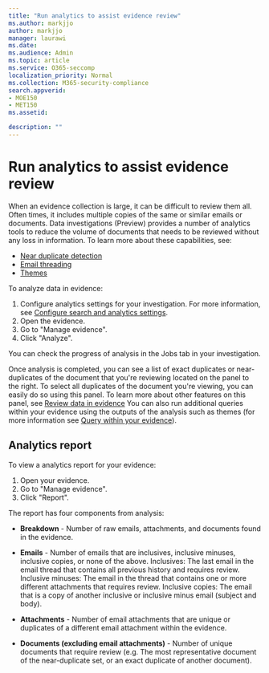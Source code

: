 ```yaml
---
title: "Run analytics to assist evidence review"
ms.author: markjjo
author: markjjo
manager: laurawi
ms.date: 
ms.audience: Admin
ms.topic: article
ms.service: O365-seccomp
localization_priority: Normal
ms.collection: M365-security-compliance 
search.appverid: 
- MOE150
- MET150
ms.assetid: 

description: ""
---
```


# Run analytics to assist evidence review

When an evidence collection is large, it can be difficult to review them all. Often times, it includes multiple copies of the same or similar emails or documents. Data investigations (Preview) provides a number of analytics tools to reduce the volume of documents that needs to be reviewed without any loss in information. To learn more about these capabilities, see:

- [Near duplicate detection](near-duplicates.md)
- [Email threading](email-threading.md)
- [Themes](themes.md)

To analyze data in evidence:

1. Configure analytics settings for your investigation. For more information, see [Configure search and analytics settings](configure-search-analytics-settings.md).
2. Open the evidence.
3. Go to "Manage evidence".
4. Click "Analyze".

You can check the progress of analysis in the Jobs tab in your investigation.

 Once analysis is completed, you can see a list of exact duplicates or near-duplicates of the document that you're reviewing located on the panel to the right. To select all duplicates of the document you're viewing, you can easily do so using this panel. To learn more about other features on this panel, see [Review data in evidence](review-data-in-evidence.md) You can also run additional queries within your evidence using the outputs of the analysis such as themes (for more information see [Query within your evidence](working-set-search.md)).

## Analytics report

To view a analytics report for your evidence:

1. Open your evidence.
2. Go to "Manage evidence".
3. Click "Report".

The report has four components from analysis:

- **Breakdown** - Number of raw emails, attachments, and documents found in the evidence.

- **Emails** - Number of emails that are inclusives, inclusive minuses, inclusive copies, or none of the above.
        Inclusives: The last email in the email thread that contains all previous history and requires review.
        Inclusive minuses: The email in the thread that contains one or more different attachments that requires review. 
        Inclusive copies: The email that is a copy of another inclusive or inclusive minus email (subject and body).

- **Attachments** - Number of email attachments that are unique or duplicates of a different email attachment within the evidence.

- **Documents (excluding email attachments)** - Number of unique documents that require review (e.g. The most representative document of the near-duplicate set, or an exact duplicate of another document).